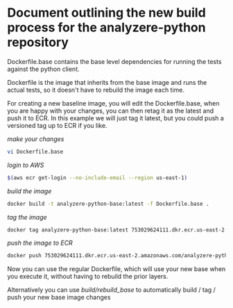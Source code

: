 # Document outlining the new build process for the analyzere-python repository
Dockerfile.base contains the base level dependencies for running the
tests against the python client.

Dockerfile is the image that inherits from the base image and runs the
actual tests, so it doesn't have to rebuild the image each time.

For creating a new baseline image, you will edit the Dockerfile.base,
when you are happy with your changes, you can then retag it as the
latest and push it to ECR. In this example we will just tag it latest,
but you could push a versioned tag up to ECR if you like.

*make your changes*
```bash
vi Dockerfile.base
```

*login to AWS*
```bash
$(aws ecr get-login --no-include-email --region us-east-1)
```

*build the image*
```bash
docker build -t analyzere-python-base:latest -f Dockerfile.base .
```

*tag the image*
```bash
docker tag analyzere-python-base:latest 753029624111.dkr.ecr.us-east-2.amazonaws.com/analyzere-python-base:latest
```

*push the image to ECR*
```bash
docker push 753029624111.dkr.ecr.us-east-2.amazonaws.com/analyzere-python-base:latest
```

Now you can use the regular Dockerfile, which will use your new base
when you execute it, without having to rebuild the prior layers.

Alternatively you can use *build/rebuild_base* to automatically build /
tag / push your new base image changes
